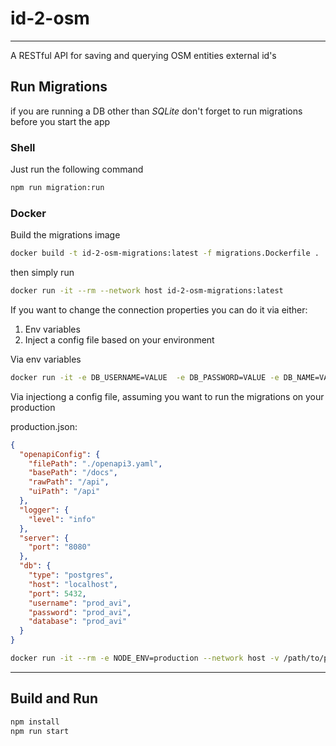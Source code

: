 # id-2-osm

----------------------------------------

A RESTful API for saving and querying OSM entities external id's


## Run Migrations
if you are running a DB other than _SQLite_ don't forget to run migrations before you start the app

### Shell

Just run the following command

```sh
npm run migration:run
```

### Docker
Build the migrations image

```sh
docker build -t id-2-osm-migrations:latest -f migrations.Dockerfile .
```

then simply run

```sh
docker run -it --rm --network host id-2-osm-migrations:latest
```

If you want to change the connection properties you can do it via either:
1. Env variables
2. Inject a config file based on your environment


Via env variables
```sh
docker run -it -e DB_USERNAME=VALUE  -e DB_PASSWORD=VALUE -e DB_NAME=VALUE -e DB_TYPE=VALUE -e DB_HOST=VALUE -e DB_PORT=VALUE --rm --network host id-2-osm-migrations:latest
```

Via injectiong a config file, assuming you want to run the migrations on your production

production.json:
```json
{
  "openapiConfig": {
    "filePath": "./openapi3.yaml",
    "basePath": "/docs",
    "rawPath": "/api",
    "uiPath": "/api"
  },
  "logger": {
    "level": "info"
  },
  "server": {
    "port": "8080"
  },
  "db": {
    "type": "postgres",
    "host": "localhost",
    "port": 5432,
    "username": "prod_avi",
    "password": "prod_avi",
    "database": "prod_avi"
  }
}
```
```sh
docker run -it --rm -e NODE_ENV=production --network host -v /path/to/proudction.json:/usr/app/config/production.json id-2-osm-migrations:latest
```
-------------------------------------------------------

## Build and Run

```sh
npm install
npm run start
```
